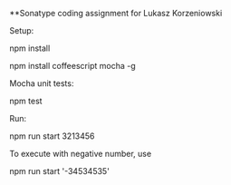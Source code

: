 **Sonatype coding assignment for Lukasz Korzeniowski

Setup:

npm install

npm install coffeescript mocha -g

Mocha unit tests:

npm test

Run:

npm run start 3213456

To execute with negative number, use

npm run start '-34534535'
